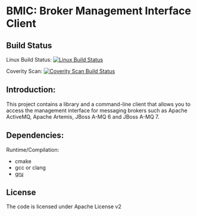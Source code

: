 BMIC: Broker Management Interface Client
============

Build Status
----
Linux Build Status: [![Linux Build Status](https://travis-ci.org/orpiske/bmic.svg?branch=master)](https://travis-ci.org/orpiske/bmic)

Coverity Scan: [![Coverity Scan Build Status](https://scan.coverity.com/projects/10840/badge.svg)](https://scan.coverity.com/projects/orpiske-bmic)

Introduction:
----

This project contains a library and a command-line client that allows you to
access the management interface for messaging brokers such as Apache ActiveMQ,
Apache Artemis, JBoss A-MQ 6 and JBoss A-MQ 7.

Dependencies:
----

Runtime/Compilation:
* cmake
* gcc or clang
* [gru](https://github.com/orpiske/gru)

License
----

The code is licensed under Apache License v2
